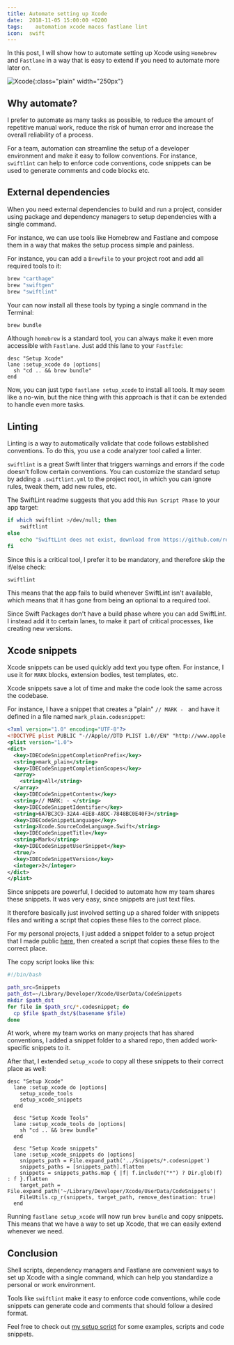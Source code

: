 ```yaml
---
title: Automate setting up Xcode
date:  2018-11-05 15:00:00 +0200
tags:	 automation xcode macos fastlane lint
icon:  swift
---
```


In this post, I will show how to automate setting up Xcode using `Homebrew` and `Fastlane` in a way that is easy to extend if you need to automate more later on.

![Xcode](/assets/blog/xcode.png){:class="plain" width="250px"}


## Why automate?

I prefer to automate as many tasks as possible, to reduce the amount of repetitive manual work, reduce the risk of human error and increase the overall reliability of a process.

For a team, automation can streamline the setup of a developer environment and make it easy to follow conventions. For instance, `swiftlint` can help to enforce code conventions, code snippets can be used to generate comments and code blocks etc.


## External dependencies

When you need external dependencies to build and run a project, consider using package and dependency managers to setup dependencies with a single command.

For instance, we can use tools like Homebrew and Fastlane and compose them in a way that makes the setup process simple and painless.

For instance, you can add a `Brewfile` to your project root and add all required tools to it:

```bash
brew "carthage"
brew "swiftgen"
brew "swiftlint" 
```

Your can now install all these tools by typing a single command in the Terminal:

```bash
brew bundle
``` 

Although `homebrew` is a standard tool, you can always make it even more accessible with `Fastlane`. Just add this lane to your `Fastfile`:

```
desc "Setup Xcode"
lane :setup_xcode do |options|
  sh "cd .. && brew bundle"
end
```

Now, you can just type `fastlane setup_xcode` to install all tools. It may seem like a no-win, but the nice thing with this approach is that it can be extended to handle even more tasks.


## Linting

Linting is a way to automatically validate that code follows established conventions. To do this, you use a code analyzer tool called a linter.

`swiftlint` is a great Swift linter that triggers warnings and errors if the  code doesn't follow certain conventions. You can customize the standard setup by adding a `.swiftlint.yml` to the project root, in which you can ignore rules, tweak them, add new rules, etc.

The SwiftLint readme suggests that you add this `Run Script Phase` to your app target:

```bash
if which swiftlint >/dev/null; then
    swiftlint
else
    echo "SwiftLint does not exist, download from https://github.com/realm/SwiftLint"
fi
```

Since this is a critical tool, I prefer it to be mandatory, and therefore skip the if/else check:

```bash
swiftlint
```

This means that the app fails to build whenever SwiftLint isn't available, which means that it has gone from being an optional to a required tool.

Since Swift Packages don't have a build phase where you can add SwiftLint. I instead add it to certain lanes, to make it part of critical processes, like creating new versions.


## Xcode snippets

Xcode snippets can be used quickly add text you type often. For instance, I use it for `MARK` blocks, extension bodies, test templates, etc. 

Xcode snippets save a lot of time and make the code look the same across the codebase.

For instance, I have a snippet that creates a "plain" `// MARK - ` and have it defined in a file named `mark_plain.codesnippet`:

```xml
<?xml version="1.0" encoding="UTF-8"?>
<!DOCTYPE plist PUBLIC "-//Apple//DTD PLIST 1.0//EN" "http://www.apple.com/DTDs/PropertyList-1.0.dtd">
<plist version="1.0">
<dict>
  <key>IDECodeSnippetCompletionPrefix</key>
  <string>mark_plain</string>
  <key>IDECodeSnippetCompletionScopes</key>
  <array>
    <string>All</string>
  </array>
  <key>IDECodeSnippetContents</key>
  <string>// MARK: - </string>
  <key>IDECodeSnippetIdentifier</key>
  <string>6A7BC3C9-32A4-4EE8-A8DC-7848BC0E40F3</string>
  <key>IDECodeSnippetLanguage</key>
  <string>Xcode.SourceCodeLanguage.Swift</string>
  <key>IDECodeSnippetTitle</key>
  <string>Mark</string>
  <key>IDECodeSnippetUserSnippet</key>
  <true/>
  <key>IDECodeSnippetVersion</key>
  <integer>2</integer>
</dict>
</plist>
```

Since snippets are powerful, I decided to automate how my team shares these snippets. It was very easy, since snippets are just text files. 

It therefore basically just involved setting up a shared folder with snippets files and writing a script that copies these files to the correct place.

For my personal projects, I just added a snippet folder to a setup project that I made public [here](https://github.com/danielsaidi/osx), then created a script that copies these files to the correct place. 

The copy script looks like this:

```bash
#!/bin/bash

path_src=Snippets
path_dst=~/Library/Developer/Xcode/UserData/CodeSnippets
mkdir $path_dst
for file in $path_src/*.codesnippet; do
  cp $file $path_dst/$(basename $file)
done
```

At work, where my team works on many projects that has shared conventions, I added a snippet folder to a shared repo, then added work-specific snippets to it.

After that, I extended `setup_xcode` to copy all these
snippets to their correct place as well:

```
desc "Setup Xcode"
  lane :setup_xcode do |options|
    setup_xcode_tools
    setup_xcode_snippets
  end

  desc "Setup Xcode Tools"
  lane :setup_xcode_tools do |options|
    sh "cd .. && brew bundle"
  end

  desc "Setup Xcode snippets"
  lane :setup_xcode_snippets do |options|
    snippets_path = File.expand_path('../Snippets/*.codesnippet')
    snippets_paths = [snippets_path].flatten
    snippets = snippets_paths.map { |f| f.include?("*") ? Dir.glob(f) : f }.flatten
    target_path = File.expand_path('~/Library/Developer/Xcode/UserData/CodeSnippets')
    FileUtils.cp_r(snippets, target_path, remove_destination: true)
  end
```

Running `fastlane setup_xcode` will now run `brew bundle` and copy snippets. This means that we have a way to set up Xcode, that we can easily extend whenever we need.


## Conclusion

Shell scripts, dependency managers and Fastlane are convenient ways to set up Xcode with a single command, which can help you standardize a personal or work environment.

Tools like `swiftlint` make it easy to enforce code conventions, while code snippets can generate code and comments that should follow a desired format.

Feel free to check out [my setup script](https://github.com/danielsaidi/osx) for some examples, scripts and code snippets.